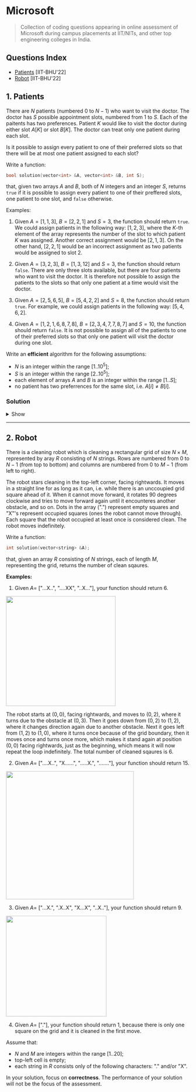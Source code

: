 # Microsoft
> Collection of coding questions appearing in online assessment of Microsoft during campus placements at IIT/NITs, and other top engineering colleges in India.

## Questions Index

* [Patients](#1-patients) [IIT-BHU'22]
* [Robot](#2-robot) [IIT-BHU'22]

## 1. Patients

There are $N$ patients (numbered $0$ to $N - 1$) who want to visit the doctor. The doctor has $S$ possible appointment slots, numbered from $1$ to $S$. Each of the paitents has two preferences. Patient $K$ would like to visit the doctor during either slot $A[K]$ or slot $B[K]$. The doctor can treat only one patient during each slot.

Is it possible to assign every patient to one of their preferred slots so that there will be at most one patient assigned to each slot?

Write a function: 

```cpp
bool solution(vector<int> &A, vector<int> &B, int S);
```
  
that, given two arrays $A$ and $B$, both of $N$ integers and an integer $S$, returns `true` if it is possible to assign every patient to one of their preffered slots, one patient to one slot, and `false` otherwise.

Examples:

1. Given $A = [1, 1, 3], \ B = [2, 2, 1]$ and $S = 3$, the function should return `true`. We could assign patients in the following way: $[1, 2, 3]$, where the $K$-th element of the array represents the number of the slot to which patient $K$ was assigned. Another correct assignment would be $[2, 1, 3]$. On the other hand, $[2, 2, 1]$ would be an incorrect assignment as two patients would be assigned to slot $2$.

2. Given $A = [3, 2, 3], \ B = [1, 3, 1 2]$ and $S = 3$, the function should return `false`. There are only three slots available, but there are four patients who want to visit the doctor. It is therefore not possible to assign the patients to the slots so that only one patient at a time would visit the doctor.

3. Given  $A = [2, 5, 6, 5], \ B = [5, 4, 2, 2]$ and $S = 8$, the function should return `true`. For example, we could assign patients in the following way: $[5, 4, 6, 2]$.

4. Given $A = [1, 2, 1, 6, 8, 7, 8], \ B = [2, 3, 4, 7, 7, 8, 7]$ and $S = 10$, the function should return `false`. It is not possible to assign all of the patients to one of their preferred slots so that only one patient will visit the doctor during one slot.

Write an **efficient** algorithm for the following assumptions:

* $N$ is an integer within the range $[1..10^5]$;
* $S$ is an integer within the range $[2..10^5]$;
* each element of arrays $A$ and $B$ is an integer within the range $[1..S]$;
* no patient has two preferrences for the same slot, i.e. $A[i] \neq B[i]$.

### Solution

<details>
  <summary>Show</summary>
  
  ```cpp
  bool solution(vector<int> &A, vector<int> &B, int S) {
    int N = A.size();
    set<int> G[N + 1];
  
    for (int i = 1; i <= N; i++) {
      G[A[i]].insert(i);
      G[B[i]].insert(i);
    }
                          
    set<pair<int, int>> deg;
  
    for (int i = 1; i <= S; i++) {   
      if (G[i].size() == 0) continue;
      deg.insert({G[i].size(), i});
    }
                          
    int ans = 0;
                          
    while (!deg.empty()) {
      auto [sz, s] = *deg.begin();
      deg.erase(deg.begin());
      if (sz == 0) continue;
      if (sz > 1) break;
      int pat = *G[s].begin();
      ans++;
      int s1 = A[pat], s2 = B[pat];
      if (s == s2) swap(s1, s2);
      G[s1].erase(pat);
      deg.erase({G[s2].size(), s2});
      G[s2].erase(pat);
      deg.insert({G[s2].size(), s2});
    }
  
    for (int i = 1; i <= S; i++) {
      if (G[i].size() > 1) {
        ans++;
      }
    }
    return (ans == n);
  }
  ```
  
</details>

---
## 2. Robot

There is a cleaning robot which is cleaning a rectangular grid of size $N \times M$, represented by aray $R$ consisting of $N$ strings. Rows are numbered from $0$ to $N - 1$ (from top to bottom) and columns are numbered from $0$ to $M - 1$ (from left to right).

The robot stars cleaning in the top-left corner, facing rightwards. It moves in a straight line for as long as it can, i.e. while there is an unccoupied grid square ahead of it. When it cannot move forward, it rotates $90$ degrees clockwise and tries to move forward again until it encounteres another obstacle, and so on. Dots in the array (".") represent empty squares and "X"'s represent occupied squares (ones the robot cannot move through). Each square that the robot occupied at least once is considered clean. The robot moves indefinitely. 

Write a function:

```cpp
int solution(vector<string> &A);
```
that, given an array $R$ consisting of $N$ strings, each of length $M$, representing the grid, returns the number of clean sqaures.

**Examples:**

1. Given $A =$ ["...X..", "....XX", "..X..."], your function should return $6$.

<img src="https://github.com/mrsac7/placement-resources/blob/main/Microsoft/g1.png" width="300">

The robot starts at $(0, 0)$, facing rightwards, and moves to $(0, 2)$, where it turns due to the obstacle at $(0, 3)$. Then it goes down from $(0, 2)$ to $(1, 2)$, where it changes direction again due to another obstacle. Next it goes left from $(1, 2)$ to $(1, 0)$, where it turns once because of the grid boundary, then it moves once and turns once more, which makes it stand again at position $(0, 0)$ facing rightwards, just as the beginning, which means it will now repeat the loop indefinitely. The total number of cleaned sqaures is $6$.

2. Given $A =$ ["....X..", "X......", ".....X.", "......."], your function should return $15$.

<img src="https://github.com/mrsac7/placement-resources/blob/main/Microsoft/g2.png" width="350">

3. Given $A =$ ["...X.", ".X..X", "X...X", "..X.."], your function should return $9$.

<img src="https://github.com/mrsac7/placement-resources/blob/main/Microsoft/g3.png" width="275">

4. Given $A =$ ["."], your function should return $1$, because there is only one square on the grid and it is cleaned in the first move.

Assume that:

* $N$ and $M$ are integers within the range $[1..20]$;
* top-left cell is empty;
* each string in $R$ consists only of the following characters: "." and/or "X".

In your solution, focus on **correctness**. The performance of your solution will not be the focus of the assessment.


